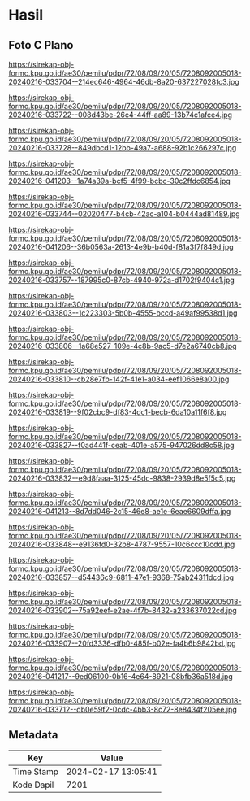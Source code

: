 # Hasil

## Foto C Plano

https://sirekap-obj-formc.kpu.go.id/ae30/pemilu/pdpr/72/08/09/20/05/7208092005018-20240216-033704--214ec646-4964-46db-8a20-637227028fc3.jpg

https://sirekap-obj-formc.kpu.go.id/ae30/pemilu/pdpr/72/08/09/20/05/7208092005018-20240216-033722--008d43be-26c4-44ff-aa89-13b74c1afce4.jpg

https://sirekap-obj-formc.kpu.go.id/ae30/pemilu/pdpr/72/08/09/20/05/7208092005018-20240216-033728--849dbcd1-12bb-49a7-a688-92b1c266297c.jpg

https://sirekap-obj-formc.kpu.go.id/ae30/pemilu/pdpr/72/08/09/20/05/7208092005018-20240216-041203--1a74a39a-bcf5-4f99-bcbc-30c2ffdc6854.jpg

https://sirekap-obj-formc.kpu.go.id/ae30/pemilu/pdpr/72/08/09/20/05/7208092005018-20240216-033744--02020477-b4cb-42ac-a104-b0444ad81489.jpg

https://sirekap-obj-formc.kpu.go.id/ae30/pemilu/pdpr/72/08/09/20/05/7208092005018-20240216-041206--36b0563a-2613-4e9b-b40d-f81a3f7f849d.jpg

https://sirekap-obj-formc.kpu.go.id/ae30/pemilu/pdpr/72/08/09/20/05/7208092005018-20240216-033757--187995c0-87cb-4940-972a-d1702f9404c1.jpg

https://sirekap-obj-formc.kpu.go.id/ae30/pemilu/pdpr/72/08/09/20/05/7208092005018-20240216-033803--1c223303-5b0b-4555-bccd-a49af99538d1.jpg

https://sirekap-obj-formc.kpu.go.id/ae30/pemilu/pdpr/72/08/09/20/05/7208092005018-20240216-033806--1a68e527-109e-4c8b-9ac5-d7e2a6740cb8.jpg

https://sirekap-obj-formc.kpu.go.id/ae30/pemilu/pdpr/72/08/09/20/05/7208092005018-20240216-033810--cb28e7fb-142f-41e1-a034-eef1066e8a00.jpg

https://sirekap-obj-formc.kpu.go.id/ae30/pemilu/pdpr/72/08/09/20/05/7208092005018-20240216-033819--9f02cbc9-df83-4dc1-becb-6da10a11f6f8.jpg

https://sirekap-obj-formc.kpu.go.id/ae30/pemilu/pdpr/72/08/09/20/05/7208092005018-20240216-033827--f0ad441f-ceab-401e-a575-947026dd8c58.jpg

https://sirekap-obj-formc.kpu.go.id/ae30/pemilu/pdpr/72/08/09/20/05/7208092005018-20240216-033832--e9d8faaa-3125-45dc-9838-2939d8e5f5c5.jpg

https://sirekap-obj-formc.kpu.go.id/ae30/pemilu/pdpr/72/08/09/20/05/7208092005018-20240216-041213--8d7dd046-2c15-46e8-ae1e-6eae6609dffa.jpg

https://sirekap-obj-formc.kpu.go.id/ae30/pemilu/pdpr/72/08/09/20/05/7208092005018-20240216-033848--e9136fd0-32b8-4787-9557-10c6ccc10cdd.jpg

https://sirekap-obj-formc.kpu.go.id/ae30/pemilu/pdpr/72/08/09/20/05/7208092005018-20240216-033857--d54436c9-6811-47e1-9368-75ab24311dcd.jpg

https://sirekap-obj-formc.kpu.go.id/ae30/pemilu/pdpr/72/08/09/20/05/7208092005018-20240216-033902--75a92eef-e2ae-4f7b-8432-a233637022cd.jpg

https://sirekap-obj-formc.kpu.go.id/ae30/pemilu/pdpr/72/08/09/20/05/7208092005018-20240216-033907--20fd3336-dfb0-485f-b02e-fa4b6b9842bd.jpg

https://sirekap-obj-formc.kpu.go.id/ae30/pemilu/pdpr/72/08/09/20/05/7208092005018-20240216-041217--9ed06100-0b16-4e64-8921-08bfb36a518d.jpg

https://sirekap-obj-formc.kpu.go.id/ae30/pemilu/pdpr/72/08/09/20/05/7208092005018-20240216-033712--db0e59f2-0cdc-4bb3-8c72-8e8434f205ee.jpg


## Metadata

| Key        | Value               |
| ---------- | ------------------- |
| Time Stamp | 2024-02-17 13:05:41 |
| Kode Dapil | 7201                |



